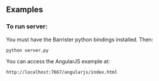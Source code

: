 ## Examples

### To run server:

You must have the Barrister python bindings installed.  Then:

    python server.py

You can access the AngularJS example at:

    http://localhost:7667/angularjs/index.html
    